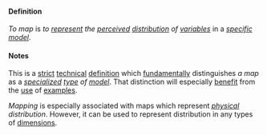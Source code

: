 #### Definition

*To map* is *to [represent](https://github.com/gcassel/Modular-Organization-Terminology/blob/master/terms/represent.md) the [perceived](https://github.com/gcassel/Modular-Organization-Terminology/blob/master/terms/perceive.md) [distribution](https://github.com/gcassel/Modular-Organization-Terminology/blob/master/terms/distribute.md) of [variables](https://github.com/gcassel/Modular-Organization-Terminology/blob/master/terms/variable.md)* in a *[specific](https://github.com/gcassel/Modular-Organization-Terminology/blob/master/terms/specific.md) [model](https://github.com/gcassel/Modular-Organization-Terminology/blob/master/terms/model.md)*.

#### Notes

This is a [strict](https://github.com/gcassel/Modular-Organization-Terminology/blob/master/terms/strict.md) [technical](https://github.com/gcassel/Modular-Organization-Terminology/blob/master/terms/technical.md) [definition](https://github.com/gcassel/Modular-Organization-Terminology/blob/master/terms/definition.md) which [fundamentally](https://github.com/gcassel/Modular-Organization-Terminology/blob/master/terms/base.md) distinguishes *a map* as a *[specialized](https://github.com/gcassel/Modular-Organization-Terminology/blob/master/terms/specialize.md) [type](https://github.com/gcassel/Modular-Organization-Terminology/blob/master/terms/type.md) of [model](https://github.com/gcassel/Modular-Organization-Terminology/blob/master/terms/model.md)*.  That distinction will especially [benefit](https://github.com/gcassel/Modular-Organization-Terminology/blob/master/terms/benefit.md) from the [use](https://github.com/gcassel/Modular-Organization-Terminology/blob/master/terms/use.md) of [examples](https://github.com/gcassel/Modular-Organization-Terminology/blob/master/terms/example.md).

*Mapping* is especially associated with maps which represent *[physical](https://github.com/gcassel/Modular-Organization-Terminology/blob/master/terms/physical.md) distribution*.  However, it can be used to represent distribution in any types of [dimensions](https://github.com/gcassel/Modular-Organization-Terminology/blob/master/terms/).
